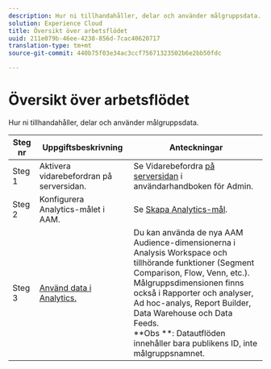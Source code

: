 ```yaml
---
description: Hur ni tillhandahåller, delar och använder målgruppsdata.
solution: Experience Cloud
title: Översikt över arbetsflödet
uuid: 211e079b-46ee-4238-856d-7cac40620717
translation-type: tm+mt
source-git-commit: 440b75f03e34ac3ccf75671323502b6e2bb50fdc

---
```



# Översikt över arbetsflödet

Hur ni tillhandahåller, delar och använder målgruppsdata.

| Steg nr | Uppgiftsbeskrivning | Anteckningar |
|--- |--- |--- |
| Steg 1 | Aktivera vidarebefordran på serversidan. | Se Vidarebefordra [på serversidan](/help/admin/admin/c-server-side-forwarding/ssf.md) i användarhandboken för Admin. |
| Steg 2 | Konfigurera Analytics-målet i AAM. | Se [Skapa Analytics-mål](https://marketing.adobe.com/resources/help/en_US/aam/create-analytics-destination.html). |
| Steg 3 | [Använd data i Analytics.](/help/integrate/c-audience-analytics/c-workflow/use-audience-data-analytics.md) | Du kan använda de nya AAM Audience-dimensionerna i Analysis Workspace och tillhörande funktioner (Segment Comparison, Flow, Venn, etc.). <br>Målgruppsdimensionen finns också i Rapporter och analyser, Ad hoc-analys, Report Builder, Data Warehouse och Data Feeds. <br>**Obs **:  Datautflöden innehåller bara publikens ID, inte målgruppsnamnet. |
